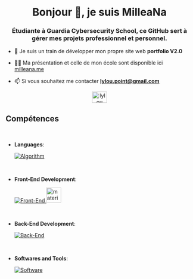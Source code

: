 <h1 align="center">Bonjour 👋, je suis MilleaNa</h1>
<h3 align="center">Étudiante à Guardia Cybersecurity School, ce GitHub sert à gérer mes projets professionnel et personnel.</h3>

- 🔭 Je suis un train de développer mon propre site web **portfolio V2.0**

- 👨‍💻 Ma présentation et celle de mon école sont disponible ici [milleana.me](https://milleana.me)

- 📫 Si vous souhaitez me contacter **lylou.point@gmail.com**

<p align="center"><a href="https://linkedin.com/in/lylou-duc"><img align="center" src="https://raw.githubusercontent.com/rahuldkjain/github-profile-readme-generator/master/src/images/icons/Social/linked-in-alt.svg" alt="lylou duc" height="30" width="40" /></a></p>

<h2>Compétences</h2>
<br>

<p align="center">

- **Languages**:
    
    [![Algorithm](https://skillicons.dev/icons?i=c,python,mysql,arduino,linux)](https://skillicons.dev)
	
<br>   

- **Front-End Development**:

    [![Front-End](https://skillicons.dev/icons?i=js,html,css,tailwind,bootstrap)](https://skillicons.dev)<a href="https://materializecss.com/" target="_blank" rel="noreferrer"> <img src="https://raw.githubusercontent.com/prplx/svg-logos/5585531d45d294869c4eaab4d7cf2e9c167710a9/svg/materialize.svg" alt="materialize" width="40" height="40"/> </a>

<br>   
    
- **Back-End Development**:
	
	
    [![Back-End](https://skillicons.dev/icons?i=javascript,php)](https://skillicons.dev)
	
<br>
	
- **Softwares and Tools**:

    [![Software](https://skillicons.dev/icons?i=idea,git)](https://skillicons.dev)
	
<br>
<br>

